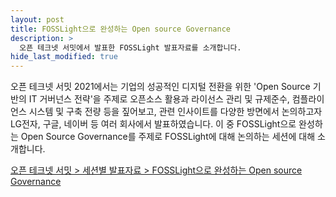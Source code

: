 ```yaml
---
layout: post
title: FOSSLight으로 완성하는 Open source Governance
description: >
  오픈 테크넷 서밋에서 발표한 FOSSLight 발표자료를 소개합니다.
hide_last_modified: true
---
```


오픈 테크넷 서밋 2021에서는 기업의 성공적인 디지털 전환을 위한 'Open Source 기반의 IT 거버넌스 전략'을 주제로 오픈소스 활용과 라이선스 관리 및 규제준수, 컴플라이언스 시스템 및 구축 전량 등을 짚어보고, 관련 인사이트를 다양한 방면에서 논의하고자 LG전자, 구글, 네이버 등 여러 회사에서 발표하였습니다. 이 중 FOSSLight으로 완성하는 Open Source Governance를 주제로 FOSSLight에 대해 논의하는 세션에 대해 소개합니다.

[오픈 테크넷 서밋 > 세션별 발표자료 > FOSSLight으로 완성하는 Open source Governance](https://ddtube.co.kr/ddtube/512)
